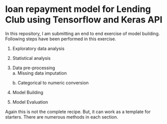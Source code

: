 # loan repayment model for Lending Club using Tensorflow and Keras API

In this repository, I am submitting an end to end exercise of model building. Following steps have been performed in this exercise. 

1. Exploratory data analysis

2. Statistical analysis

3. Data pre-processing  
   a. Missing data imputation 
   
   b. Categorical to numeric conversion

4. Model Building 

5. Model Evaluation

Again this is not the complete recipe. But, it can work as a template for starters. There are numerous methods in each section.  

